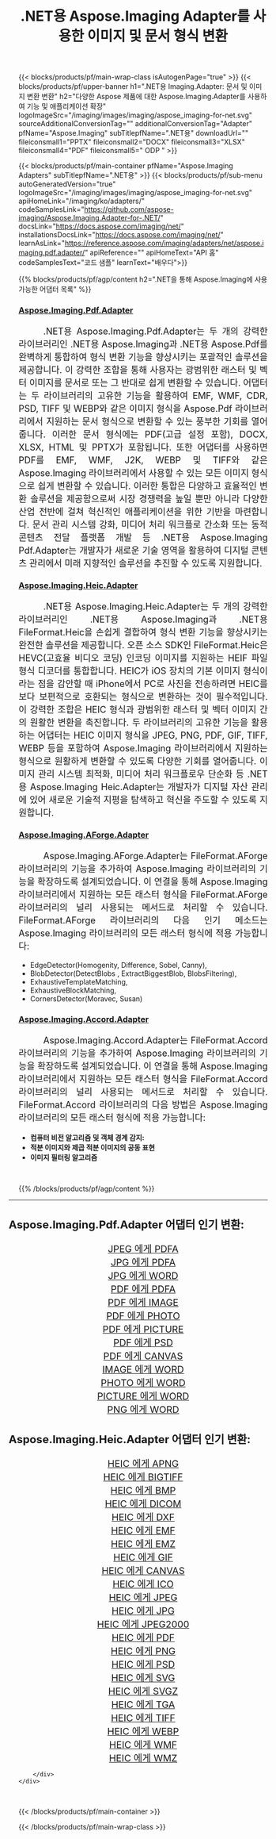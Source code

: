 ﻿---
title: .NET용 Aspose.Imaging Adapter를 사용한 이미지 및 문서 형식 변환 
weight: 3920
url: /ko/adapters/net/ 
lang: ko
langdirlevel: 2
locales: zh-hans,ja,it,ru,de,es,fr,nl,id,lt,pl,pt,vi,tr,ko,zh-hant,ar,hi,th,sv,cs,uk,he
description: Aspose.Imaging 어댑터와 다양한 Aspose 제품을 사용하여 형식 변환 작업을 간소화하세요. 이러한 어댑터를 사용하면 Aspose.Imaging과 기타 주요 Aspose 도구 간의 이미지 및 문서 변환이 가능해 디지털 프로젝트 전반에 걸쳐 원활한 통합 프로세스가 보장됩니다.
---

{{< blocks/products/pf/main-wrap-class isAutogenPage="true" >}}
{{< blocks/products/pf/upper-banner h1=".NET용 Imaging.Adapter: 문서 및 이미지 변환 변환" h2="다양한 Aspose 제품에 대한 Aspose.Imaging.Adapter를 사용하여 기능 및 애플리케이션 확장" logoImageSrc="/imaging/images/imaging/aspose_imaging-for-net.svg" sourceAdditionalConversionTag="" additionalConversionTag="Adapter" pfName="Aspose.Imaging" subTitlepfName=".NET용" downloadUrl="" fileiconsmall1="PPTX" fileiconsmall2="DOCX" fileiconsmall3="XLSX" fileiconsmall4="PDF" fileiconsmall5=" ODP " >}}

{{< blocks/products/pf/main-container pfName="Aspose.Imaging Adapters" subTitlepfName=".NET용" >}}
{{< blocks/products/pf/sub-menu autoGeneratedVersion="true" logoImageSrc="/imaging/images/imaging/aspose_imaging-for-net.svg" apiHomeLink="/imaging/ko/adapters/" codeSamplesLink="https://github.com/aspose-imaging/Aspose.Imaging.Adapter-for-.NET/" docsLink="https://docs.aspose.com/imaging/net/" installationsDocsLink="https://docs.aspose.com/imaging/net/" learnAsLink="https://reference.aspose.com/imaging/adapters/net/aspose.imaging.pdf.adapter/" apiReference="" apiHomeText="API 홈" codeSamplesText="코드 샘플" learnText="배우다">}}

{{% blocks/products/pf/agp/content h2=".NET을 통해 Aspose.Imaging에 사용 가능한 어댑터 목록" %}}

<h3><a href="https://reference.aspose.com/imaging/adapters/net/aspose.imaging.pdf.adapter/">Aspose.Imaging.Pdf.Adapter</a></h3>

<p align="justify" style="font-size:18px;text-indent:50px;">.NET용 Aspose.Imaging.Pdf.Adapter는 두 개의 강력한 라이브러리인 .NET용 Aspose.Imaging과 .NET용 Aspose.Pdf를 완벽하게 통합하여 형식 변환 기능을 향상시키는 포괄적인 솔루션을 제공합니다. 이 강력한 조합을 통해 사용자는 광범위한 래스터 및 벡터 이미지를 문서로 또는 그 반대로 쉽게 변환할 수 있습니다. 어댑터는 두 라이브러리의 고유한 기능을 활용하여 EMF, WMF, CDR, PSD, TIFF 및 WEBP와 같은 이미지 형식을 Aspose.Pdf 라이브러리에서 지원하는 문서 형식으로 변환할 수 있는 풍부한 기회를 열어줍니다. 이러한 문서 형식에는 PDF(고급 설정 포함), DOCX, XLSX, HTML 및 PPTX가 포함됩니다. 또한 어댑터를 사용하면 PDF를 EMF, WMF, J2K, WEBP 및 TIFF와 같은 Aspose.Imaging 라이브러리에서 사용할 수 있는 모든 이미지 형식으로 쉽게 변환할 수 있습니다. 이러한 통합은 다양하고 효율적인 변환 솔루션을 제공함으로써 시장 경쟁력을 높일 뿐만 아니라 다양한 산업 전반에 걸쳐 혁신적인 애플리케이션을 위한 기반을 마련합니다. 문서 관리 시스템 강화, 미디어 처리 워크플로 간소화 또는 동적 콘텐츠 전달 플랫폼 개발 등 .NET용 Aspose.Imaging Pdf.Adapter는 개발자가 새로운 기술 영역을 활용하여 디지털 콘텐츠 관리에서 미래 지향적인 솔루션을 추진할 수 있도록 지원합니다.</p>

<h3><a href="https://reference.aspose.com/imaging/adapters/net/aspose.imaging.heic.adapter/">Aspose.Imaging.Heic.Adapter</a></h3>

<p align="justify" style="font-size:18px;text-indent:50px;">.NET용 Aspose.Imaging.Heic.Adapter는 두 개의 강력한 라이브러리인 .NET용 Aspose.Imaging과 .NET용 FileFormat.Heic을 손쉽게 결합하여 형식 변환 기능을 향상시키는 완전한 솔루션을 제공합니다. 오픈 소스 SDK인 FileFormat.Heic은 HEVC(고효율 비디오 코딩) 인코딩 이미지를 지원하는 HEIF 파일 형식 디코더를 통합합니다. HEIC가 iOS 장치의 기본 이미지 형식이라는 점을 감안할 때 iPhone에서 PC로 사진을 전송하려면 HEIC를 보다 보편적으로 호환되는 형식으로 변환하는 것이 필수적입니다. 이 강력한 조합은 HEIC 형식과 광범위한 래스터 및 벡터 이미지 간의 원활한 변환을 촉진합니다. 두 라이브러리의 고유한 기능을 활용하는 어댑터는 HEIC 이미지 형식을 JPEG, PNG, PDF, GIF, TIFF, WEBP 등을 포함하여 Aspose.Imaging 라이브러리에서 지원하는 형식으로 원활하게 변환할 수 있도록 다양한 기회를 열어줍니다. 이미지 관리 시스템 최적화, 미디어 처리 워크플로우 단순화 등 .NET용 Aspose.Imaging Heic.Adapter는 개발자가 디지털 자산 관리에 있어 새로운 기술적 지평을 탐색하고 혁신을 주도할 수 있도록 지원합니다.</p>

<h3><a href="https://www.nuget.org/packages/Aspose.Imaging.AForge.Adapter">Aspose.Imaging.AForge.Adapter</a></h3>

<p align="justify" style="font-size:18px;text-indent:50px;">Aspose.Imaging.AForge.Adapter는 FileFormat.AForge 라이브러리의 기능을 추가하여 Aspose.Imaging 라이브러리의 기능을 확장하도록 설계되었습니다. 이 연결을 통해 Aspose.Imaging 라이브러리에서 지원하는 모든 래스터 형식을 FileFormat.AForge 라이브러리의 널리 사용되는 메서드로 처리할 수 있습니다. FileFormat.AForge 라이브러리의 다음 인기 메소드는 Aspose.Imaging 라이브러리의 모든 래스터 형식에 적용 가능합니다: <ul><li>EdgeDetector(Homogenity, Difference, Sobel, Canny),</li> <li>BlobDetector(DetectBlobs , ExtractBiggestBlob, BlobsFiltering),</li> <li>ExhaustiveTemplateMatching,</li> <li>ExhaustiveBlockMatching,</li> <li>CornersDetector(Moravec, Susan)</li></ul></p>

<h3><a href="https://www.nuget.org/packages/Aspose.Imaging.Accord.Adapter">Aspose.Imaging.Accord.Adapter</a></h3>

<p align="justify" style="font-size:18px;text-indent:50px;">Aspose.Imaging.Accord.Adapter는 FileFormat.Accord 라이브러리의 기능을 추가하여 Aspose.Imaging 라이브러리의 기능을 확장하도록 설계되었습니다. 이 연결을 통해 Aspose.Imaging 라이브러리에서 지원하는 모든 래스터 형식을 FileFormat.Accord 라이브러리의 널리 사용되는 메서드로 처리할 수 있습니다. FileFormat.Aссord 라이브러리의 다음 방법은 Aspose.Imaging 라이브러리의 모든 래스터 형식에 적용 가능합니다:<ul><li><b>컴퓨터 비전 알고리즘 및 객체 경계 감지:</b></li><li> <b>적분 이미지와 제곱 적분 이미지의 공동 표현</b></li><li><b>이미지 필터링 알고리즘</b></li></ul><br/></p>

{{% /blocks/products/pf/agp/content %}}

<div class="container-fluid productfamilypage bg-gray">
    <div class="convertypes bg-gray agp-content section">
        <div class="container">
		<hr style="margin-left:-20px;"/>		
		    <h4 style="margin-left:-20px;margin-bottom:20px;font-size:22px;">Aspose.Imaging.Pdf.Adapter 어댑터 인기 변환:</h4>
<div class="row other-converters" style="font-size: 19px;text-align:center;">
<div class='col-md-3 other-converter remove-lp remove-rp'><a href="/imaging/ko/adapters/net/jpeg-to-pdfa/" style="padding:15px;">JPEG 에게 PDFA</a></div>
<div class='col-md-3 other-converter remove-lp remove-rp'><a href="/imaging/ko/adapters/net/jpg-to-pdfa/" style="padding:15px;">JPG 에게 PDFA</a></div>
<div class='col-md-3 other-converter remove-lp remove-rp'><a href="/imaging/ko/adapters/net/jpg-to-word/" style="padding:15px;">JPG 에게 WORD</a></div>
<div class='col-md-3 other-converter remove-lp remove-rp'><a href="/imaging/ko/adapters/net/pdf-to-pdfa/" style="padding:15px;">PDF 에게 PDFA</a></div>
<div class='col-md-3 other-converter remove-lp remove-rp'><a href="/imaging/ko/adapters/net/pdf-to-image/" style="padding:15px;">PDF 에게 IMAGE</a></div>
<div class='col-md-3 other-converter remove-lp remove-rp'><a href="/imaging/ko/adapters/net/pdf-to-photo/" style="padding:15px;">PDF 에게 PHOTO</a></div>
<div class='col-md-3 other-converter remove-lp remove-rp'><a href="/imaging/ko/adapters/net/pdf-to-picture/" style="padding:15px;">PDF 에게 PICTURE</a></div>
<div class='col-md-3 other-converter remove-lp remove-rp'><a href="/imaging/ko/adapters/net/pdf-to-psd/" style="padding:15px;">PDF 에게 PSD</a></div>
<div class='col-md-3 other-converter remove-lp remove-rp'><a href="/imaging/ko/adapters/net/pdf-to-canvas/" style="padding:15px;">PDF 에게 CANVAS</a></div>
<div class='col-md-3 other-converter remove-lp remove-rp'><a href="/imaging/ko/adapters/net/image-to-word/" style="padding:15px;">IMAGE 에게 WORD</a></div>
<div class='col-md-3 other-converter remove-lp remove-rp'><a href="/imaging/ko/adapters/net/photo-to-word/" style="padding:15px;">PHOTO 에게 WORD</a></div>
<div class='col-md-3 other-converter remove-lp remove-rp'><a href="/imaging/ko/adapters/net/picture-to-word/" style="padding:15px;">PICTURE 에게 WORD</a></div>
<div class='col-md-3 other-converter remove-lp remove-rp'><a href="/imaging/ko/adapters/net/png-to-word/" style="padding:15px;">PNG 에게 WORD</a></div>
</div>
<h4 style="margin-left:-20px;margin-bottom:20px;font-size:22px;">Aspose.Imaging.Heic.Adapter 어댑터 인기 변환:</h4>
<div class="row other-converters" style="font-size: 19px;text-align:center;">
<div class='col-md-3 other-converter remove-lp remove-rp'><a href="/imaging/ko/adapters/net/heic-to-apng/" style="padding:15px;">HEIC 에게 APNG</a></div>
<div class='col-md-3 other-converter remove-lp remove-rp'><a href="/imaging/ko/adapters/net/heic-to-bigtiff/" style="padding:15px;">HEIC 에게 BIGTIFF</a></div>
<div class='col-md-3 other-converter remove-lp remove-rp'><a href="/imaging/ko/adapters/net/heic-to-bmp/" style="padding:15px;">HEIC 에게 BMP</a></div>
<div class='col-md-3 other-converter remove-lp remove-rp'><a href="/imaging/ko/adapters/net/heic-to-dicom/" style="padding:15px;">HEIC 에게 DICOM</a></div>
<div class='col-md-3 other-converter remove-lp remove-rp'><a href="/imaging/ko/adapters/net/heic-to-dxf/" style="padding:15px;">HEIC 에게 DXF</a></div>
<div class='col-md-3 other-converter remove-lp remove-rp'><a href="/imaging/ko/adapters/net/heic-to-emf/" style="padding:15px;">HEIC 에게 EMF</a></div>
<div class='col-md-3 other-converter remove-lp remove-rp'><a href="/imaging/ko/adapters/net/heic-to-emz/" style="padding:15px;">HEIC 에게 EMZ</a></div>
<div class='col-md-3 other-converter remove-lp remove-rp'><a href="/imaging/ko/adapters/net/heic-to-gif/" style="padding:15px;">HEIC 에게 GIF</a></div>
<div class='col-md-3 other-converter remove-lp remove-rp'><a href="/imaging/ko/adapters/net/heic-to-canvas/" style="padding:15px;">HEIC 에게 CANVAS</a></div>
<div class='col-md-3 other-converter remove-lp remove-rp'><a href="/imaging/ko/adapters/net/heic-to-ico/" style="padding:15px;">HEIC 에게 ICO</a></div>
<div class='col-md-3 other-converter remove-lp remove-rp'><a href="/imaging/ko/adapters/net/heic-to-jpeg/" style="padding:15px;">HEIC 에게 JPEG</a></div>
<div class='col-md-3 other-converter remove-lp remove-rp'><a href="/imaging/ko/adapters/net/heic-to-jpg/" style="padding:15px;">HEIC 에게 JPG</a></div>
<div class='col-md-3 other-converter remove-lp remove-rp'><a href="/imaging/ko/adapters/net/heic-to-jpeg2000/" style="padding:15px;">HEIC 에게 JPEG2000</a></div>
<div class='col-md-3 other-converter remove-lp remove-rp'><a href="/imaging/ko/adapters/net/heic-to-pdf/" style="padding:15px;">HEIC 에게 PDF</a></div>
<div class='col-md-3 other-converter remove-lp remove-rp'><a href="/imaging/ko/adapters/net/heic-to-png/" style="padding:15px;">HEIC 에게 PNG</a></div>
<div class='col-md-3 other-converter remove-lp remove-rp'><a href="/imaging/ko/adapters/net/heic-to-psd/" style="padding:15px;">HEIC 에게 PSD</a></div>
<div class='col-md-3 other-converter remove-lp remove-rp'><a href="/imaging/ko/adapters/net/heic-to-svg/" style="padding:15px;">HEIC 에게 SVG</a></div>
<div class='col-md-3 other-converter remove-lp remove-rp'><a href="/imaging/ko/adapters/net/heic-to-svgz/" style="padding:15px;">HEIC 에게 SVGZ</a></div>
<div class='col-md-3 other-converter remove-lp remove-rp'><a href="/imaging/ko/adapters/net/heic-to-tga/" style="padding:15px;">HEIC 에게 TGA</a></div>
<div class='col-md-3 other-converter remove-lp remove-rp'><a href="/imaging/ko/adapters/net/heic-to-tiff/" style="padding:15px;">HEIC 에게 TIFF</a></div>
<div class='col-md-3 other-converter remove-lp remove-rp'><a href="/imaging/ko/adapters/net/heic-to-webp/" style="padding:15px;">HEIC 에게 WEBP</a></div>
<div class='col-md-3 other-converter remove-lp remove-rp'><a href="/imaging/ko/adapters/net/heic-to-wmf/" style="padding:15px;">HEIC 에게 WMF</a></div>
<div class='col-md-3 other-converter remove-lp remove-rp'><a href="/imaging/ko/adapters/net/heic-to-wmz/" style="padding:15px;">HEIC 에게 WMZ</a></div>
</div>
                
        </div>
    </div>
</div>
<br/>

{{< /blocks/products/pf/main-container >}}

{{< /blocks/products/pf/main-wrap-class >}}
